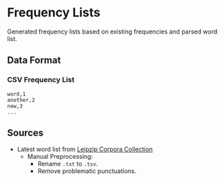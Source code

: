 # Frequency Lists

Generated frequency lists based on existing frequencies and parsed word list.

## Data Format

### CSV Frequency List

```csv
word,1
another,2
new,3
...
```

## Sources

- Latest word list from [Leipzip Corpora Collection](https://wortschatz.uni-leipzig.de/en/download/)
  - Manual Preprocessing:
    - Rename `.txt` to `.tsv`.
    - Remove problematic punctuations.
